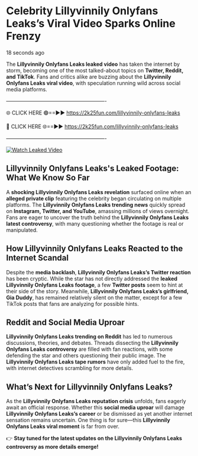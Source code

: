 # Celebrity Lillyvinnily Onlyfans Leaks’s Viral Video Sparks Online Frenzy

18 seconds ago

The **Lillyvinnily Onlyfans Leaks leaked video** has taken the internet by storm, becoming one of the most talked-about topics on **Twitter, Reddit, and TikTok**. Fans and critics alike are buzzing about the **Lillyvinnily Onlyfans Leaks viral video**, with speculation running wild across social media platforms.

———————————————————-

🌐 CLICK HERE 🟢==►► https://2k25fun.com/lillyvinnily-onlyfans-leaks

🔴 CLICK HERE 🌐==►► https://2k25fun.com/lillyvinnily-onlyfans-leaks

———————————————————-

[![Watch Leaked Video](https://miro.medium.com/v2/resize:fit:828/format:webp/1*cilzJN44JGOrTw9NJCrNHA.gif "Watch Leaked Video")](https://2k25fun.com/lillyvinnily-onlyfans-leaks)

## **Lillyvinnily Onlyfans Leaks's Leaked Footage: What We Know So Far**  
A **shocking Lillyvinnily Onlyfans Leaks revelation** surfaced online when an **alleged private clip** featuring the celebrity began circulating on multiple platforms. The **Lillyvinnily Onlyfans Leaks trending news** quickly spread on **Instagram, Twitter, and YouTube**, amassing millions of views overnight. Fans are eager to uncover the truth behind the **Lillyvinnily Onlyfans Leaks latest controversy**, with many questioning whether the footage is real or manipulated.  

## **How Lillyvinnily Onlyfans Leaks Reacted to the Internet Scandal**  
Despite the **media backlash**, **Lillyvinnily Onlyfans Leaks’s Twitter reaction** has been cryptic. While the star has not directly addressed the **leaked Lillyvinnily Onlyfans Leaks footage**, a few **Twitter posts** seem to hint at their side of the story. Meanwhile, **Lillyvinnily Onlyfans Leaks’s girlfriend, Gia Duddy**, has remained relatively silent on the matter, except for a few TikTok posts that fans are analyzing for possible hints.  

## **Reddit and Social Media Uproar**  
**Lillyvinnily Onlyfans Leaks trending on Reddit** has led to numerous discussions, theories, and debates. Threads dissecting the **Lillyvinnily Onlyfans Leaks controversy** are filled with fan reactions, with some defending the star and others questioning their public image. The **Lillyvinnily Onlyfans Leaks tape rumors** have only added fuel to the fire, with internet detectives scrambling for more details.  

## **What’s Next for Lillyvinnily Onlyfans Leaks?**  
As the **Lillyvinnily Onlyfans Leaks reputation crisis** unfolds, fans eagerly await an official response. Whether this **social media uproar** will damage **Lillyvinnily Onlyfans Leaks’s career** or be dismissed as yet another internet sensation remains uncertain. One thing is for sure—this **Lillyvinnily Onlyfans Leaks viral moment** is far from over.  

👉 **Stay tuned for the latest updates on the Lillyvinnily Onlyfans Leaks controversy as more details emerge!**  